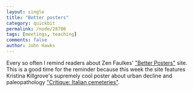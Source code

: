 ```yaml
---
layout: single 
title: "Better posters" 
category: quickbit
permalink: /node/28700
tags: [meetings, teaching] 
comments: false 
author: John Hawks 
---
```


Every so often I remind readers about Zen Faulkes' <a href="http://betterposters.blogspot.com/">"Better Posters"</a> site. This is a good time for the reminder because this week the site features Kristina Killgrove's supremely cool poster about urban decline and paleopathology <a href="http://betterposters.blogspot.com/2012/04/critique-italian-cemetaries.html">"Critique: Italian cemeteries"</a>. 

